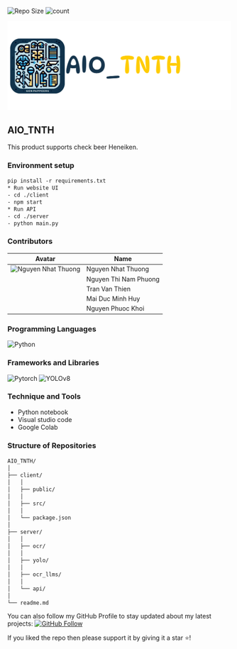 ![Repo Size](https://img.shields.io/github/repo-size/ngnhthuong/AIO_TNTH)
![count](https://img.shields.io/github/languages/count/ngnhthuong/AIO_TNTH)

<img src="./client/src/assets/images/longlogo.png" alt="logo"/> 

## AIO_TNTH

This product supports check beer Heneiken.

<p align="middle">

### Environment setup
```
pip install -r requirements.txt
* Run website UI
- cd ./client 
- npm start
* Run API
- cd ./server
- python main.py
``` 

### Contributors

| Avatar | Name               | 
| ------ | ------------------ |
| <img src="https://avatars.githubusercontent.com/u/94743037?s=400&u=3ffdd64a4a8a054048af0bb380d8e51745f8b86c&v=4" alt="Nguyen Nhat Thuong" width="50"/>       | Nguyen Nhat Thuong | 
|       | Nguyen Thi Nam Phuong | 
|       | Tran Van Thien | 
|       | Mai Duc Minh Huy | 
|       | Nguyen Phuoc Khoi | 

### Programming Languages 

![Python](https://img.shields.io/badge/Language-Python-blue)

### Frameworks and Libraries 

![Pytorch](https://img.shields.io/badge/Language-Pytorch-green)
![YOLOv8](https://img.shields.io/badge/Yolo-green)

### Technique and Tools 

- Python notebook
- Visual studio code
- Google Colab

### Structure of Repositories 
```
AIO_TNTH/
│
├── client/   
│   │
│   ├── public/            
│   │ 
│   ├── src/            
│   │ 
│   └── package.json 
│
├── server/   
│   │
│   ├── ocr/              
│   │ 
│   ├── yolo/ 
│   │ 
│   ├── ocr_llms/              
│   │ 
│   └── api/     
│    
└── readme.md             
```

You can also follow my GitHub Profile to stay updated about my latest projects: [![GitHub Follow](https://img.shields.io/badge/Connect-IronCoder-blue.svg?logo=Github&longCache=true&style=social&label=Follow)](https://github.com/ngnhthuong)

If you liked the repo then please support it by giving it a star ⭐!
